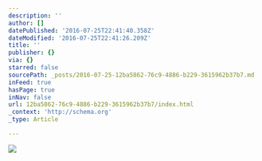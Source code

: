 ```yaml
---
description: ''
author: []
datePublished: '2016-07-25T22:41:40.358Z'
dateModified: '2016-07-25T22:41:26.209Z'
title: ''
publisher: {}
via: {}
starred: false
sourcePath: _posts/2016-07-25-12ba5862-76c9-4886-b229-3615962b37b7.md
inFeed: true
hasPage: true
inNav: false
url: 12ba5862-76c9-4886-b229-3615962b37b7/index.html
_context: 'http://schema.org'
_type: Article

---
```

![](https://the-grid-user-content.s3-us-west-2.amazonaws.com/0ba14fe4-bf5d-4afa-9aef-e12ea642e948.jpg)